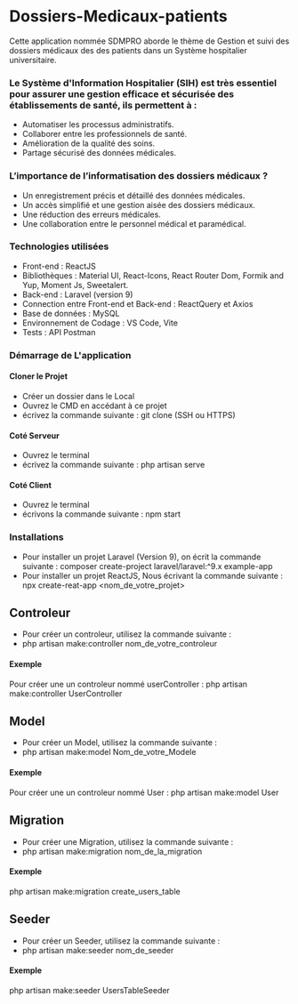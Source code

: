 # Dossiers-Medicaux-patients
Cette application nommée SDMPRO aborde le thème de Gestion et suivi des dossiers médicaux des des patients dans un Système hospitalier universitaire. 
### Le Système d'Information Hospitalier (SIH) est très essentiel pour assurer une gestion efficace et sécurisée des établissements de santé, ils permettent à :  
-	Automatiser les processus administratifs. 
-	Collaborer entre les professionnels de santé.
-	Amélioration de la qualité des soins. 
-	Partage sécurisé des données médicales. 
### L’importance de l’informatisation des dossiers médicaux ? 
-	Un enregistrement précis et détaillé des données médicales.
-	Un accès simplifié et une gestion aisée des dossiers médicaux.
-	Une réduction des erreurs médicales.
-	Une collaboration entre le personnel médical et paramédical.
### Technologies utilisées
- Front-end : ReactJS
- Bibliothèques : Material UI, React-Icons, React Router Dom, Formik and Yup, Moment Js, Sweetalert. 
- Back-end : Laravel (version 9)
- Connection entre Front-end et Back-end : ReactQuery et Axios
- Base de données : MySQL
- Environnement de Codage : VS Code, Vite
- Tests : API Postman

### Démarrage de L'application 

#### Cloner le Projet
- Créer un dossier dans le Local
- Ouvrez le CMD en accédant à ce projet
- écrivez la commande suivante : git clone (SSH ou HTTPS)
  
#### Coté Serveur 
- Ouvrez le terminal
- écrivez la commande suivante : php artisan serve

#### Coté Client 
- Ouvrez le terminal
- écrivons la commande suivante : npm start

### Installations 
- Pour installer un projet Laravel (Version 9), on écrit la commande suivante : composer create-project laravel/laravel:^9.x  example-app
- Pour installer un projet ReactJS, Nous écrivant la commande suivante : npx create-reat-app <nom_de_votre_projet>

## Controleur
- Pour créer un controleur, utilisez la commande suivante : 
- php  artisan  make:controller  nom_de_votre_controleur
  
#### Exemple
Pour créer une un controleur nommé userController : php artisan make:controller UserController

## Model 
- Pour créer un Model, utilisez la commande suivante : 
- php artisan make:model Nom_de_votre_Modele

#### Exemple
Pour créer une un controleur nommé User : php artisan make:model User


## Migration
- Pour créer une Migration, utilisez la commande suivante : 
- php artisan make:migration nom_de_la_migration

#### Exemple
php artisan make:migration create_users_table

## Seeder
- Pour créer un Seeder, utilisez la commande suivante : 
- php artisan make:seeder nom_de_seeder

#### Exemple
php artisan make:seeder UsersTableSeeder


